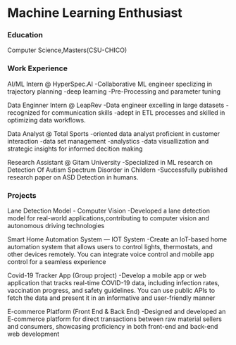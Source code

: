 # Machine Learning Enthusiast

### Education
Computer Science,Masters(CSU-CHICO)

### Work Experience
AI/ML Intern @ HyperSpec.AI
-Collaborative ML engineer speclizing in trajectory planning
-deep learning 
-Pre-Processing and parameter tuning

Data Enginner Intern @ LeapRev
-Data engineer excelling in large datasets
-recognized for communication skills
-adept in ETL processes and skilled in optimizing data workflows.

Data Analyst @ Total Sports
-oriented data analyst proficient in customer interaction
-data set management 
-analystics 
-data visuallization and strategic insights for informed decition making

Research Assistant @ Gitam University
-Specialized in ML research on Detection Of Autism Spectrum Disorder in Childern 
-Successfully published research paper on ASD Detection in humans.

### Projects
Lane Detection Model - Computer Vision
-Developed a lane detection model for real-world applications,contributing to computer vision and autonomous driving technologies

Smart Home Automation System — IOT System
-Create an IoT-based home automation system that allows users to control lights, thermostats, and other devices remotely. You can integrate voice control and mobile app control for a seamless experience

Covid-19 Tracker App (Group project)
-Develop a mobile app or web application that tracks real-time COVID-19 data, including infection rates, vaccination progress, and safety guidelines. You can use public APIs to fetch the data and present it in an informative and user-friendly manner

E-commerce Platform (Front End & Back End)
-Designed and developed an E-commerce platform for direct transactions between raw material sellers and consumers, showcasing proficiency in both front-end and back-end web development


